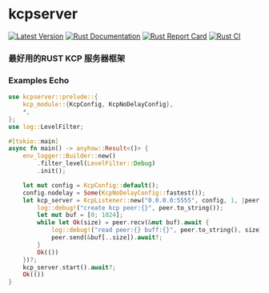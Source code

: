 # kcpserver
[![Latest Version](https://img.shields.io/crates/v/kcpserver.svg)](https://crates.io/crates/udp_server)
[![Rust Documentation](https://img.shields.io/badge/api-rustdoc-blue.svg)](https://docs.rs/kcpserver)
[![Rust Report Card](https://rust-reportcard.xuri.me/badge/github.com/luyikk/kcp_server)](https://rust-reportcard.xuri.me/report/github.com/luyikk/kcp_server)
[![Rust CI](https://github.com/luyikk/kcp_server/actions/workflows/rust.yml/badge.svg)](https://github.com/luyikk/kcp_server/actions/workflows/rust.yml)
### 最好用的RUST KCP 服务器框架
### Examples Echo
```rust
use kcpserver::prelude::{
    kcp_module::{KcpConfig, KcpNoDelayConfig},
    *,
};
use log::LevelFilter;

#[tokio::main]
async fn main() -> anyhow::Result<()> {
    env_logger::Builder::new()
        .filter_level(LevelFilter::Debug)
        .init();

    let mut config = KcpConfig::default();
    config.nodelay = Some(KcpNoDelayConfig::fastest());
    let kcp_server = KcpListener::new("0.0.0.0:5555", config, 1, |peer| async move {
        log::debug!("create kcp peer:{}", peer.to_string());
        let mut buf = [0; 1024];
        while let Ok(size) = peer.recv(&mut buf).await {
            log::debug!("read peer:{} buff:{}", peer.to_string(), size);
            peer.send(&buf[..size]).await?;
        }
        Ok(())
    })?;
    kcp_server.start().await?;
    Ok(())
}

 ```
